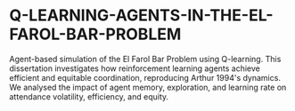 # Q-LEARNING-AGENTS-IN-THE-EL-FAROL-BAR-PROBLEM
Agent-based simulation of the El Farol Bar Problem using Q-learning. This dissertation investigates how reinforcement learning agents achieve efficient and equitable coordination, reproducing Arthur 1994's dynamics. We analysed the impact of agent memory, exploration, and learning rate on attendance volatility, efficiency, and equity.
